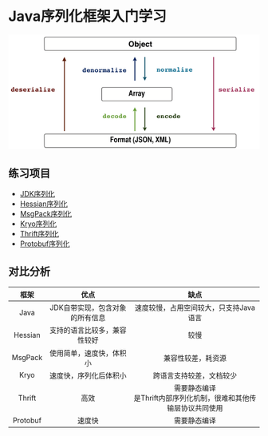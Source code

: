 # Java序列化框架入门学习

![](images/serializer.png)

## 练习项目
- [JDK序列化](projects/jdk_serialize_test)
- [Hessian序列化](projects/hessian_test)
- [MsgPack序列化](projects/msgpack_test)
- [Kryo序列化](projects/kryo_test)
- [Thrift序列化](projects/thrift_test)
- [Protobuf序列化](projects/protobuf_test)

## 对比分析
| 框架 | 优点 | 缺点 |
|:---:|:---:|:---:|
| Java | JDK自带实现，包含对象的所有信息 | 速度较慢，占用空间较大，只支持Java语言 |
| Hessian | 支持的语言比较多，兼容性较好 | 较慢 |
| MsgPack | 使用简单，速度快，体积小 | 兼容性较差，耗资源 |
| Kryo | 速度快，序列化后体积小 | 跨语言支持较差，文档较少 |
| Thrift | 高效 | 需要静态编译<br/>是Thrift内部序列化机制，很难和其他传输层协议共同使用 |
| Protobuf | 速度快 | 需要静态编译 |
